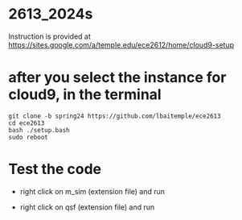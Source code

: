# 2613_2024s
Instruction is provided at https://sites.google.com/a/temple.edu/ece2612/home/cloud9-setup

# after you select the instance for cloud9, in the terminal
```
git clone -b spring24 https://github.com/lbaitemple/ece2613 
cd ece2613
bash ./setup.bash
sudo reboot
```

# Test the code
- right click on m_sim (extension file) and run

- right click on qsf (extension file) and run
